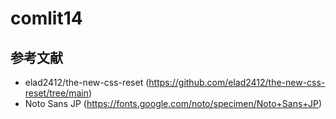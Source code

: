 # comlit14

## 参考文献

- elad2412/the-new-css-reset (https://github.com/elad2412/the-new-css-reset/tree/main)
- Noto Sans JP (https://fonts.google.com/noto/specimen/Noto+Sans+JP)
